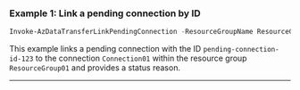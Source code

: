 ### Example 1: Link a pending connection by ID

```powershell
Invoke-AzDataTransferLinkPendingConnection -ResourceGroupName ResourceGroup01 -ConnectionName Connection01 -PendingConnectionId "pending-connection-id-123" -StatusReason "Linking approved" -Confirm:$false
```

This example links a pending connection with the ID `pending-connection-id-123` to the connection `Connection01` within the resource group `ResourceGroup01` and provides a status reason.

---
